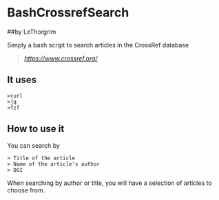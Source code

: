 # BashCrossrefSearch
##by LeThorgrim

Simply a bash script to search articles in the CrossRef database
>*https://www.crossref.org/*

## It uses
```
>curl
>jq
>fzf
```

## How to use it
You can search by
```
> Title of the article
> Name of the article's author
> DOI
```

When searching by author or title, you will have a selection of articles to choose from.
